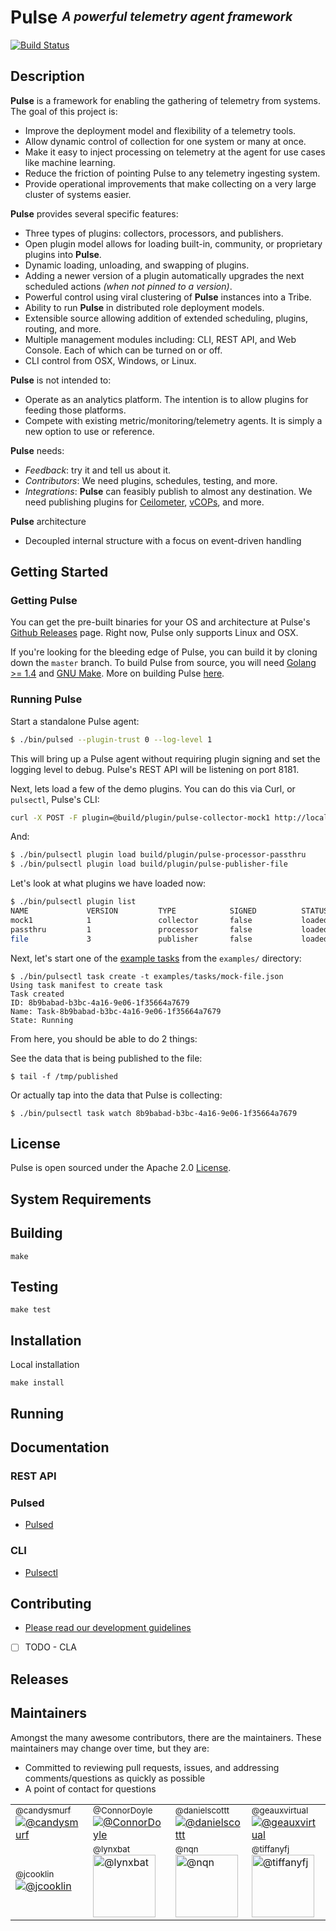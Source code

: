 <!--
http://www.apache.org/licenses/LICENSE-2.0.txt


Copyright 2015 Intel Corporation

Licensed under the Apache License, Version 2.0 (the "License");
you may not use this file except in compliance with the License.
You may obtain a copy of the License at

    http://www.apache.org/licenses/LICENSE-2.0

Unless required by applicable law or agreed to in writing, software
distributed under the License is distributed on an "AS IS" BASIS,
WITHOUT WARRANTIES OR CONDITIONS OF ANY KIND, either express or implied.
See the License for the specific language governing permissions and
limitations under the License.
-->

# **Pulse** <sup><sub>_A powerful telemetry agent framework_</sub></sup>
[![Build Status](https://magnum.travis-ci.com/intelsdi-x/pulse.svg?token=2ujsxEpZo1issFyVWX29&branch=master)](https://magnum.travis-ci.com/intelsdi-x/pulse)

## Description

**Pulse** is a framework for enabling the gathering of telemetry from systems. The goal of this project is:

* Improve the deployment model and flexibility of a telemetry tools.
* Allow dynamic control of collection for one system or many at once.
* Make it easy to inject processing on telemetry at the agent for use cases like machine learning.
* Reduce the friction of pointing Pulse to any telemetry ingesting system.
* Provide operational improvements that make collecting on a very large cluster of systems easier.

**Pulse** provides several specific features:

* Three types of plugins: collectors, processors, and publishers.
* Open plugin model allows for loading built-in, community, or proprietary plugins into **Pulse**.
* Dynamic loading, unloading, and swapping of plugins.
* Adding a newer version of a plugin automatically upgrades the next scheduled actions _(when not pinned to a version)_.
* Powerful control using viral clustering of **Pulse** instances into a Tribe.
* Ability to run **Pulse** in distributed role deployment models.
* Extensible source allowing addition of extended scheduling, plugins, routing, and more.
* Multiple management modules including: CLI, REST API, and Web Console. Each of which can be turned on or off.
* CLI control from OSX, Windows, or Linux.

**Pulse** is not intended to:

* Operate as an analytics platform. The intention is to allow plugins for feeding those platforms.
* Compete with existing metric/monitoring/telemetry agents. It is simply a new option to use or reference.

**Pulse** needs:

* _Feedback_: try it and tell us about it.
* _Contributors_: We need plugins, schedules, testing, and more.
* _Integrations_: **Pulse** can feasibly publish to almost any destination. We need publishing plugins for [Ceilometer](https://wiki.openstack.org/wiki/Ceilometer), [vCOPs](http://www.vmware.com/products/vrealize-operations), and more.

**Pulse** architecture

* Decoupled internal structure with a focus on event-driven handling

## Getting Started

### Getting Pulse

You can get the pre-built binaries for your OS and architecture at Pulse's [Github Releases](https://github.com/intelsdi-x/pulse/releases) page.  Right now, Pulse only supports Linux and OSX.

If you're looking for the bleeding edge of Pulse, you can build it by cloning down the `master` branch.  To build Pulse from source, you will need [Golang >= 1.4](https://golang.org) and [GNU Make](https://www.gnu.org/software/make/).  More on building Pulse [here](./CONTRIBUTING.md).

### Running Pulse

Start a standalone Pulse agent:

```sh
$ ./bin/pulsed --plugin-trust 0 --log-level 1
```

This will bring up a Pulse agent without requiring plugin signing and set the logging level to debug.  Pulse's REST API will be listening on port 8181.

Next, lets load a few of the demo plugins.  You can do this via Curl, or `pulsectl`, Pulse's CLI:

```sh
curl -X POST -F plugin=@build/plugin/pulse-collector-mock1 http://localhost:8181/v1/plugins
```

And:

```sh
$ ./bin/pulsectl plugin load build/plugin/pulse-processor-passthru
$ ./bin/pulsectl plugin load build/plugin/pulse-publisher-file
```

Let's look at what plugins we have loaded now:

```sh
$ ./bin/pulsectl plugin list
NAME             VERSION         TYPE            SIGNED          STATUS          LOADED TIME
mock1            1               collector       false           loaded          Tue, 17 Nov 2015 14:08:17 PST
passthru         1               processor       false           loaded          Tue, 17 Nov 2015 14:16:12 PST
file             3               publisher       false           loaded          Tue, 17 Nov 2015 14:16:19 PST
```

Next, let's start one of the [example tasks](./examples/tasks/mock-file.json) from the `examples/` directory:

```
$ ./bin/pulsectl task create -t examples/tasks/mock-file.json
Using task manifest to create task
Task created
ID: 8b9babad-b3bc-4a16-9e06-1f35664a7679
Name: Task-8b9babad-b3bc-4a16-9e06-1f35664a7679
State: Running
```

From here, you should be able to do 2 things:

See the data that is being published to the file:
```
$ tail -f /tmp/published
```

Or actually tap into the data that Pulse is collecting:
```
$ ./bin/pulsectl task watch 8b9babad-b3bc-4a16-9e06-1f35664a7679
```

## License

Pulse is open sourced under the Apache 2.0 [License](https://github.com/intelsdi-x/pulse/blob/master/LICENSE).

## System Requirements

## Building

```
make
```

## Testing

```
make test
```

## Installation

Local installation

```
make install
```

## Running

## Documentation

### REST API

### Pulsed
* [Pulsed](docs/PULSED.md)

### CLI
* [Pulsectl](cmd/pulsectl/README.md)

## Contributing

* [Please read our development guidelines](https://github.com/intelsdilabs/pulse/wiki/Development-guidelines)
* [ ] TODO - CLA

## Releases

## Maintainers

Amongst the many awesome contributors, there are the maintainers. These maintainers may change over time, but they are:
* Committed to reviewing pull requests, issues, and addressing comments/questions as quickly as possible
* A point of contact for questions

<table border="0" cellspacing="0" cellpadding="0">
  <tr>
  	<td width="125"><a href="https://github.com/candysmurf"><sub>@candysmurf</sub><img src="https://avatars.githubusercontent.com/u/13841563" alt="@candysmurf"></a></td>
	<td width="125"><a href="https://github.com/ConnorDoyle"><sub>@ConnorDoyle</sub><img src="https://avatars.githubusercontent.com/u/379372?" alt="@ConnorDoyle"></a></td>
	<td width="125"><a href="https://github.com/danielscottt"><sub>@danielscottt</sub><img src="https://avatars.githubusercontent.com/u/1194436" alt="@danielscottt"></a></td>
	<td width="125"><a href="https://github.com/geauxvirtual"><sub>@geauxvirtual</sub><img src="https://avatars.githubusercontent.com/u/1395030" alt="@geauxvirtual"></a></td>
  </tr>
  <tr>
	<td width="125"><a href="http://github.com/jcooklin"><sub>@jcooklin</sub><img src="https://avatars.githubusercontent.com/u/862968" alt="@jcooklin"></a></td>
  	<td width="125"><a href="https://github.com/lynxbat"><sub>@lynxbat</sub><img src="https://avatars.githubusercontent.com/u/1278669" width="100" alt="@lynxbat"></a></td>
	<td width="125"><a href="https://github.com/nqn"><sub>@nqn</sub><img src="https://avatars.githubusercontent.com/u/897374" width="100" alt="@nqn"></a></td>
	<td width="125"><a href="https://github.com/tiffanyfj"><sub>@tiffanyfj</sub><img src="https://avatars.githubusercontent.com/u/12282848" width="100" alt="@tiffanyfj"></a></td>
  </tr>
</table>
